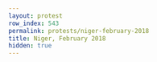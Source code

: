 ```yaml
---
layout: protest
row_index: 543
permalink: protests/niger-february-2018
title: Niger, February 2018
hidden: true
---
```

